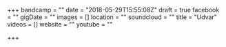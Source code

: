 +++
bandcamp = ""
date = "2018-05-29T15:55:08Z"
draft = true
facebook = ""
gigDate = ""
images = []
location = ""
soundcloud = ""
title = "Udvar"
videos = []
website = ""
youtube = ""

+++
